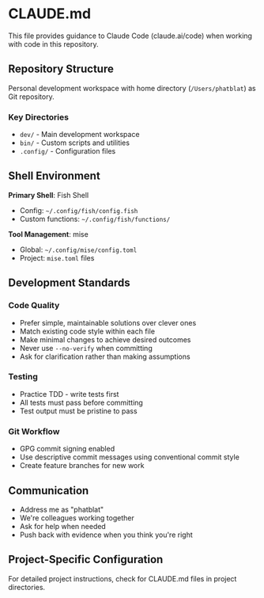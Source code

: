 # CLAUDE.md

This file provides guidance to Claude Code (claude.ai/code) when working with code in this repository.

## Repository Structure

Personal development workspace with home directory (`/Users/phatblat`) as Git repository.

### Key Directories
- `dev/` - Main development workspace
- `bin/` - Custom scripts and utilities
- `.config/` - Configuration files

## Shell Environment

**Primary Shell**: Fish Shell
- Config: `~/.config/fish/config.fish`
- Custom functions: `~/.config/fish/functions/`

**Tool Management**: mise
- Global: `~/.config/mise/config.toml`
- Project: `mise.toml` files

## Development Standards

### Code Quality
- Prefer simple, maintainable solutions over clever ones
- Match existing code style within each file
- Make minimal changes to achieve desired outcomes
- Never use `--no-verify` when committing
- Ask for clarification rather than making assumptions

### Testing
- Practice TDD - write tests first
- All tests must pass before committing
- Test output must be pristine to pass

### Git Workflow
- GPG commit signing enabled
- Use descriptive commit messages using conventional commit style
- Create feature branches for new work

## Communication

- Address me as "phatblat"
- We're colleagues working together
- Ask for help when needed
- Push back with evidence when you think you're right

## Project-Specific Configuration

For detailed project instructions, check for CLAUDE.md files in project directories.
